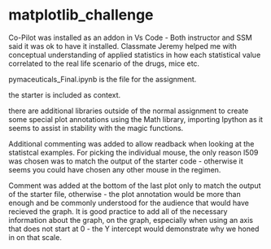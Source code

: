 # matplotlib_challenge
Co-Pilot was installed as an addon in Vs Code - Both instructor and SSM said it was ok to have it installed.
Classmate Jeremy helped me with conceptual understanding of applied statistics in how each statistical value correlated to the real life scenario of the drugs, mice etc. 

pymaceuticals_Final.ipynb is the file for the assignment.

the starter is included as context.

there are additional libraries outside of the normal assignment to create some special plot annotations using the Math library, importing Ipython as it seems to assist in stability with the magic functions.

Additional commenting was added to allow readback when looking at the statistcal examples.
For picking the individual mouse, the only reason l509 was chosen was to match the output of the starter code - otherwise it seems you could have chosen any other mouse in the regimen.

Comment was added at the bottom of the last plot only to match the output of the starter file, otherwise - the plot annotation would be more than enough and be commonly understood for the audience that would have recieved the graph.
It is good practice to add all of the necessary information about the graph, on the graph, especially when using an axis that does not start at 0 - the Y intercept would demonstrate why we honed in on that scale.
